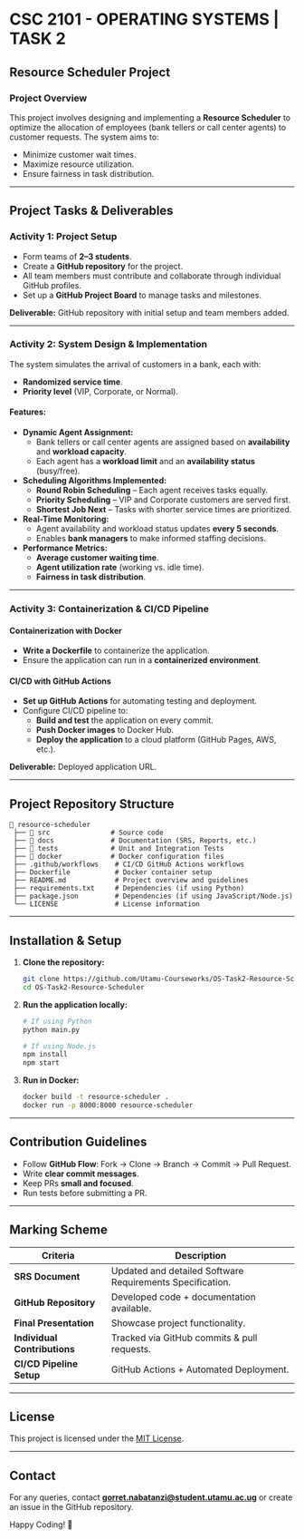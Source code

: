 # CSC 2101 - OPERATING SYSTEMS | TASK 2

## Resource Scheduler Project

### Project Overview
This project involves designing and implementing a **Resource Scheduler** to optimize the allocation of employees (bank tellers or call center agents) to customer requests. The system aims to:
- Minimize customer wait times.
- Maximize resource utilization.
- Ensure fairness in task distribution.

---

## Project Tasks & Deliverables

### Activity 1: Project Setup
- Form teams of **2–3 students**.
- Create a **GitHub repository** for the project.
- All team members must contribute and collaborate through individual GitHub profiles.
- Set up a **GitHub Project Board** to manage tasks and milestones.

**Deliverable:** GitHub repository with initial setup and team members added.

---

### Activity 2: System Design & Implementation
The system simulates the arrival of customers in a bank, each with:
- **Randomized service time**.
- **Priority level** (VIP, Corporate, or Normal).

#### Features:
- **Dynamic Agent Assignment:**
  - Bank tellers or call center agents are assigned based on **availability** and **workload capacity**.
  - Each agent has a **workload limit** and an **availability status** (busy/free).
- **Scheduling Algorithms Implemented:**
  - **Round Robin Scheduling** – Each agent receives tasks equally.
  - **Priority Scheduling** – VIP and Corporate customers are served first.
  - **Shortest Job Next** – Tasks with shorter service times are prioritized.
- **Real-Time Monitoring:**
  - Agent availability and workload status updates **every 5 seconds**.
  - Enables **bank managers** to make informed staffing decisions.
- **Performance Metrics:**
  - **Average customer waiting time**.
  - **Agent utilization rate** (working vs. idle time).
  - **Fairness in task distribution**.

---

### Activity 3: Containerization & CI/CD Pipeline
#### Containerization with Docker
- **Write a Dockerfile** to containerize the application.
- Ensure the application can run in a **containerized environment**.

#### CI/CD with GitHub Actions
- **Set up GitHub Actions** for automating testing and deployment.
- Configure CI/CD pipeline to:
  - **Build and test** the application on every commit.
  - **Push Docker images** to Docker Hub.
  - **Deploy the application** to a cloud platform (GitHub Pages, AWS, etc.).

**Deliverable:** Deployed application URL.

---

## Project Repository Structure
```
📂 resource-scheduler
 ├── 📂 src               # Source code
 ├── 📂 docs              # Documentation (SRS, Reports, etc.)
 ├── 📂 tests             # Unit and Integration Tests
 ├── 📂 docker            # Docker configuration files
 ├── .github/workflows    # CI/CD GitHub Actions workflows
 ├── Dockerfile           # Docker container setup
 ├── README.md            # Project overview and guidelines
 ├── requirements.txt     # Dependencies (if using Python)
 ├── package.json         # Dependencies (if using JavaScript/Node.js)
 └── LICENSE              # License information
```

---

## Installation & Setup
1. **Clone the repository:**
   ```bash
   git clone https://github.com/Utamu-Courseworks/OS-Task2-Resource-Scheduler
   cd OS-Task2-Resource-Scheduler
   ```
2. **Run the application locally:**
   ```bash
   # If using Python
   python main.py
   ```
   ```bash
   # If using Node.js
   npm install
   npm start
   ```
3. **Run in Docker:**
   ```bash
   docker build -t resource-scheduler .
   docker run -p 8000:8000 resource-scheduler
   ```

---

## Contribution Guidelines
- Follow **GitHub Flow**: Fork → Clone → Branch → Commit → Pull Request.
- Write **clear commit messages**.
- Keep PRs **small and focused**.
- Run tests before submitting a PR.

---

## Marking Scheme
| Criteria | Description |
|----------|-------------|
| **SRS Document** | Updated and detailed Software Requirements Specification. |
| **GitHub Repository** | Developed code + documentation available. |
| **Final Presentation** | Showcase project functionality. |
| **Individual Contributions** | Tracked via GitHub commits & pull requests. |
| **CI/CD Pipeline Setup** | GitHub Actions + Automated Deployment. |

---

## License
This project is licensed under the [MIT License](LICENSE).

---

## Contact
For any queries, contact **gorret.nabatanzi@student.utamu.ac.ug** or create an issue in the GitHub repository.

Happy Coding! 🚀

